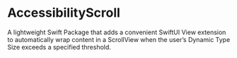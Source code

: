 # AccessibilityScroll
A lightweight Swift Package that adds a convenient SwiftUI View extension to automatically wrap content in a ScrollView when the user’s Dynamic Type Size exceeds a specified threshold.
